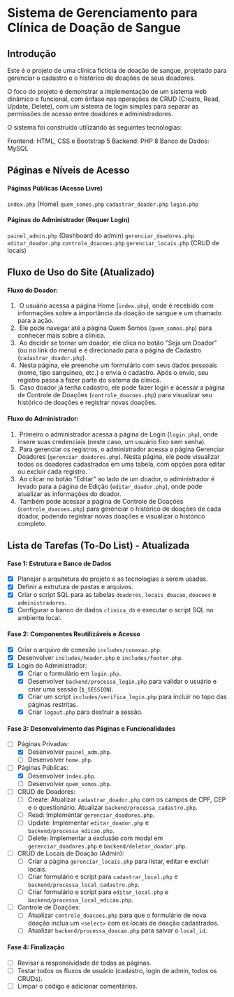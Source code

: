 # Sistema de Gerenciamento para Clínica de Doação de Sangue

## Introdução

Este é o projeto de uma clínica fictícia de doação de sangue, projetado para gerenciar o cadastro e o histórico de doações de seus doadores.

O foco do projeto é demonstrar a implementação de um sistema web dinâmico e funcional, com ênfase nas operações de CRUD (Create, Read, Update, Delete), com um sistema de login simples para separar as permissões de acesso entre doadores e administradores.

O sistema foi construído utilizando as seguintes tecnologias:

   Frontend: HTML, CSS e Bootstrap 5
   Backend: PHP 8
   Banco de Dados: MySQL

## Páginas e Níveis de Acesso

#### Páginas Públicas (Acesso Livre)

   `index.php` (Home)
   `quem_somos.php`
   `cadastrar_doador.php`
   `login.php`

#### Páginas do Administrador (Requer Login)

   `painel_admin.php` (Dashboard do admin)
   `gerenciar_doadores.php`
   `editar_doador.php`
   `controle_doacoes.php`
   `gerenciar_locais.php` (CRUD de locais)

## Fluxo de Uso do Site (Atualizado)

#### Fluxo do Doador:

1.  O usuário acessa a página Home (`index.php`), onde é recebido com informações sobre a importância da doação de sangue e um chamado para a ação.
2.  Ele pode navegar até a página Quem Somos (`quem_somos.php`) para conhecer mais sobre a clínica.
3.  Ao decidir se tornar um doador, ele clica no botão "Seja um Doador" (ou no link do menu) e é direcionado para a página de Cadastro (`cadastrar_doador.php`).
4.  Nesta página, ele preenche um formulário com seus dados pessoais (nome, tipo sanguíneo, etc.) e envia o cadastro. Após o envio, seu registro passa a fazer parte do sistema da clínica.
5.  Caso doador já tenha cadastro, ele pode fazer login e acessar a página de Controle de Doações (`controle_doacoes.php`) para visualizar seu histórico de doações e registrar novas doações.

#### Fluxo do Administrador:

1.  Primeiro o administrador acessa a página de Login (`login.php`), onde insere suas credenciais (neste caso, um usuário fixo sem senha).
2.  Para gerenciar os registros, o administrador acessa a página Gerenciar Doadores (`gerenciar_doadores.php`). Nesta página, ele pode visualizar todos os doadores cadastrados em uma tabela, com opções para editar ou excluir cada registro.
3.  Ao clicar no botão "Editar" ao lado de um doador, o administrador é levado para a página de Edição (`editar_doador.php`), onde pode atualizar as informações do doador.
4.  Também pode acessar a página de Controle de Doações (`controle_doacoes.php`) para gerenciar o histórico de doações de cada doador, podendo registrar novas doações e visualizar o histórico completo.

## Lista de Tarefas (To-Do List) - Atualizada

#### Fase 1: Estrutura e Banco de Dados

  - [x] Planejar a arquitetura do projeto e as tecnologias a serem usadas.
  - [x] Definir a estrutura de pastas e arquivos.
  - [x] Criar o script SQL para as tabelas `doadores`, `locais_doacao`, `doacoes` e `administradores`.
  - [x] Configurar o banco de dados `clinica_db` e executar o script SQL no ambiente local.

#### Fase 2: Componentes Reutilizáveis e Acesso

  - [x] Criar o arquivo de conexão `includes/conexao.php`.
  - [x] Desenvolver `includes/header.php` e `includes/footer.php`.
  - [x] Login do Administrador:
      - [x] Criar o formulário em `login.php`.
      - [x] Desenvolver `backend/processa_login.php` para validar o usuário e criar uma sessão (`$_SESSION`).
      - [x] Criar um script `includes/verifica_login.php` para incluir no topo das páginas restritas.
      - [x] Criar `logout.php` para destruir a sessão.

#### Fase 3: Desenvolvimento das Páginas e Funcionalidades
  - [ ] Páginas Privadas:
      - [x] Desenvolver `painel_adm.php`.
      - [ ] Desenvolver `home.php`.
  - [ ] Páginas Públicas:
      - [x] Desenvolver `index.php`.
      - [ ] Desenvolver `quem_somos.php`.
  - [ ] CRUD de Doadores:
      - [ ] Create: Atualizar `cadastrar_doador.php` com os campos de CPF, CEP e o questionário. Atualizar `backend/processa_cadastro.php`.
      - [ ] Read: Implementar `gerenciar_doadores.php`.
      - [ ] Update: Implementar `editar_doador.php` e `backend/processa_edicao.php`.
      - [ ] Delete: Implementar a exclusão com modal em `gerenciar_doadores.php` e `backend/deletar_doador.php`.
  - [ ] CRUD de Locais de Doação (Admin):
      - [ ] Criar a página `gerenciar_locais.php` para listar, editar e excluir locais.
      - [ ] Criar formulário e script para `cadastrar_local.php` e `backend/processa_local_cadastro.php`.
      - [ ] Criar formulário e script para `editar_local.php` e `backend/processa_local_edicao.php`.
  - [ ] Controle de Doações:
      - [ ] Atualizar `controle_doacoes.php` para que o formulário de nova doação inclua um `<select>` com os locais de doação cadastrados.
      - [ ] Atualizar `backend/processa_doacao.php` para salvar o `local_id`.

#### Fase 4: Finalização

  - [ ] Revisar a responsividade de todas as páginas.
  - [ ] Testar todos os fluxos de usuário (cadastro, login de admin, todos os CRUDs).
  - [ ] Limpar o código e adicionar comentários.